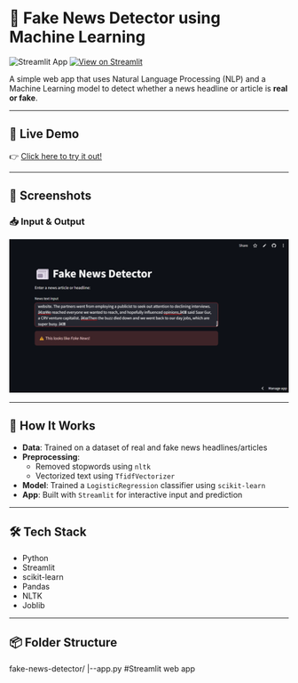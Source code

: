 # 📰 Fake News Detector using Machine Learning

![Streamlit App](https://img.shields.io/badge/Built%20with-Streamlit-orange?logo=streamlit)
[![View on Streamlit](https://static.streamlit.io/badges/streamlit_badge_black_white.svg)](https://your-app-name.streamlit.app)

A simple web app that uses Natural Language Processing (NLP) and a Machine Learning model to detect whether a news headline or article is **real or fake**.

---

## 🚀 Live Demo

👉 [Click here to try it out!](https://fake-news-detector-8bx6vtg3vonrgaxatqs93j.streamlit.app/)

---

## 📸 Screenshots

### 📥 Input & Output
![Prediction](screenshots/prediction.png)

---

## 🧠 How It Works

- **Data**: Trained on a dataset of real and fake news headlines/articles
- **Preprocessing**:
  - Removed stopwords using `nltk`
  - Vectorized text using `TfidfVectorizer`
- **Model**: Trained a `LogisticRegression` classifier using `scikit-learn`
- **App**: Built with `Streamlit` for interactive input and prediction

---

## 🛠 Tech Stack

- Python
- Streamlit
- scikit-learn
- Pandas
- NLTK
- Joblib

---

## 📦 Folder Structure
fake-news-detector/ |--app.py #Streamlit web app
